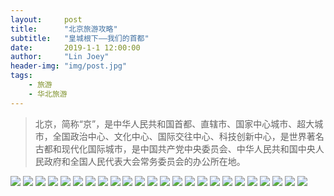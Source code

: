 ```yaml
---
layout:     post
title:      "北京旅游攻略"
subtitle:   "皇城根下——我们的首都"
date:       2019-1-1 12:00:00
author:     "Lin Joey"
header-img: "img/post.jpg"
tags:
    - 旅游
    - 华北旅游
---
```

>北京，简称“京”，是中华人民共和国首都、直辖市、国家中心城市、超大城市，全国政治中心、文化中心、国际交往中心、科技创新中心，是世界著名古都和现代化国际城市，是中国共产党中央委员会、中华人民共和国中央人民政府和全国人民代表大会常务委员会的办公所在地。

![](https://linjoey-image.oss-cn-beijing.aliyuncs.com/我是驴友-北京_页面_01.jpg)
![](https://linjoey-image.oss-cn-beijing.aliyuncs.com/我是驴友-北京_页面_02.jpg)
![](https://linjoey-image.oss-cn-beijing.aliyuncs.com/我是驴友-北京_页面_03.jpg)
![](https://linjoey-image.oss-cn-beijing.aliyuncs.com/我是驴友-北京_页面_04.jpg)
![](https://linjoey-image.oss-cn-beijing.aliyuncs.com/我是驴友-北京_页面_05.jpg)
![](https://linjoey-image.oss-cn-beijing.aliyuncs.com/我是驴友-北京_页面_06.jpg)
![](https://linjoey-image.oss-cn-beijing.aliyuncs.com/我是驴友-北京_页面_07.jpg)
![](https://linjoey-image.oss-cn-beijing.aliyuncs.com/我是驴友-北京_页面_08.jpg)
![](https://linjoey-image.oss-cn-beijing.aliyuncs.com/我是驴友-北京_页面_09.jpg)
![](https://linjoey-image.oss-cn-beijing.aliyuncs.com/我是驴友-北京_页面_10.jpg)
![](https://linjoey-image.oss-cn-beijing.aliyuncs.com/我是驴友-北京_页面_11.jpg)
![](https://linjoey-image.oss-cn-beijing.aliyuncs.com/我是驴友-北京_页面_12.jpg)
![](https://linjoey-image.oss-cn-beijing.aliyuncs.com/我是驴友-北京_页面_12.jpg)
![](https://linjoey-image.oss-cn-beijing.aliyuncs.com/我是驴友-北京_页面_14.jpg)
![](https://linjoey-image.oss-cn-beijing.aliyuncs.com/我是驴友-北京_页面_15.jpg)
![](https://linjoey-image.oss-cn-beijing.aliyuncs.com/我是驴友-北京_页面_16.jpg)
![](https://linjoey-image.oss-cn-beijing.aliyuncs.com/我是驴友-北京_页面_17.jpg)
![](https://linjoey-image.oss-cn-beijing.aliyuncs.com/我是驴友-北京_页面_18.jpg)
![](https://linjoey-image.oss-cn-beijing.aliyuncs.com/我是驴友-北京_页面_19.jpg)
![](https://linjoey-image.oss-cn-beijing.aliyuncs.com/我是驴友-北京_页面_20.jpg)
![](https://linjoey-image.oss-cn-beijing.aliyuncs.com/我是驴友-北京_页面_21.jpg)
![](https://linjoey-image.oss-cn-beijing.aliyuncs.com/我是驴友-北京_页面_18.jpg)
![](https://linjoey-image.oss-cn-beijing.aliyuncs.com/我是驴友-北京_页面_19.jpg)
![](https://linjoey-image.oss-cn-beijing.aliyuncs.com/我是驴友-北京_页面_21.jpg)
